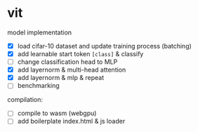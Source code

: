 # vit

model implementation

- [x] load cifar-10 dataset and update training process (batching)
- [x] add learnable start token `[class]` & classify
- [ ] change classification head to MLP
- [x] add layernorm & multi-head attention
- [x] add layernorm & mlp & repeat
- [ ] benchmarking

compilation:

- [ ] compile to wasm (webgpu)
- [ ] add boilerplate index.html & js loader
